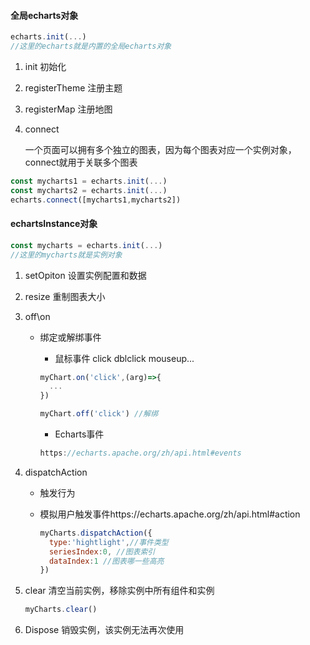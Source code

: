 #### 全局echarts对象

```js
echarts.init(...)
//这里的echarts就是内置的全局echarts对象
```

1. init 初始化

2. registerTheme 注册主题

3. registerMap 注册地图

4. connect 

   一个页面可以拥有多个独立的图表，因为每个图表对应一个实例对象，connect就用于关联多个图表

```js
const mycharts1 = echarts.init(...)
const mycharts2 = echarts.init(...)
echarts.connect([mycharts1,mycharts2])
```

#### echartsInstance对象

```js
const mycharts = echarts.init(...)
//这里的mycharts就是实例对象
```

1. setOpiton 设置实例配置和数据

2. resize 重制图表大小

3. off\on 

   * 绑定或解绑事件

     * 鼠标事件 click dblclick mouseup...

     ```js
     myChart.on('click',(arg)=>{
       ...
     })
     
     myChart.off('click') //解绑
     ```

     * Echarts事件

     ```js
     https://echarts.apache.org/zh/api.html#events
     ```

4. dispatchAction 

   * 触发行为

   * 模拟用户触发事件https://echarts.apache.org/zh/api.html#action

     ```js
     myCharts.dispatchAction({
       type:'hightlight',//事件类型
       seriesIndex:0, //图表索引
       dataIndex:1 //图表哪一些高亮
     })
     ```

5. clear 清空当前实例，移除实例中所有组件和实例

   ```js
   myCharts.clear()
   ```

6. Dispose 销毁实例，该实例无法再次使用